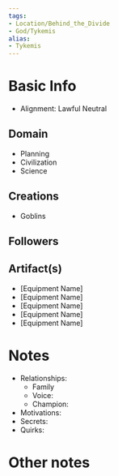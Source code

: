 ```yaml
---
tags:
- Location/Behind_the_Divide
- God/Tykemis
alias:
- Tykemis
---
```


# Basic Info
- Alignment: Lawful Neutral


## Domain
- Planning
- Civilization
- Science

## Creations
- Goblins

## Followers


## Artifact(s)
- [Equipment Name]
- [Equipment Name]
- [Equipment Name]
- [Equipment Name]
- [Equipment Name]

# Notes
- Relationships: 
	- Family
	- Voice: 
	- Champion: 
- Motivations: 
- Secrets: 
- Quirks: 

# Other notes

